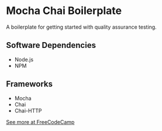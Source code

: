 # Mocha Chai Boilerplate
A boilerplate for getting started with quality assurance testing. 

## Software Dependencies 
* Node.js
* NPM 

## Frameworks 
* Mocha
* Chai
* Chai-HTTP

[See more at FreeCodeCamp](https://www.freecodecamp.org/learn/quality-assurance/quality-assurance-and-testing-with-chai/)